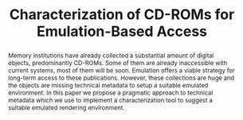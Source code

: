 ---
abstract: 'Memory institutions have already collected a substantial amount of digital
  objects, predominantly CD-ROMs. Some of them are already inaccessible with current
  systems, most of them will be soon. Emulation offers a viable strategy for long-term
  access to these publications. However, these collections are huge and the objects
  are missing technical metadata to setup a suitable emulated environment. In this

  paper we propose a pragmatic approach to technical metadata

  which we use to implement a characterization tool to suggest a suitable emulated
  rendering environment.'
creators:
- Rechert, Klaus
- Liebetraut, Thomas
- Stobbe, Oleg
- Valizada, Isgandar
- Steinke, Tobias
date: null
document_url: https://services.phaidra.univie.ac.at/api/object/o:429556/download
grand_parent: iPRES
institutions: []
keywords:
- emulation characterization tools
landing_page_url: https://phaidra.univie.ac.at/o:429556
language: eng
layout: publication
license: CC BY 4.0 International
notes_url: null
parent: iPRES 2015
publication_type: paper
size: 473621
slides_url: null
source_name: iPRES
stream_url: null
title: Characterization of CD-ROMs for Emulation-Based Access
year: 2015
---